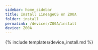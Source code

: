 ```yaml
---
sidebar: home_sidebar
title: Install LineageOS on Z00A
folder: install
permalink: /devices/Z00A/install
device: Z00A
---
```

{% include templates/device_install.md %}
